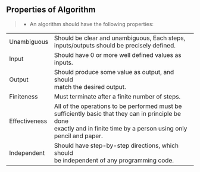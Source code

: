## Properties of Algorithm

> - An algorithm should have the following properties:

|   |   |
| - | - |
| Unambiguous | Should be clear and unambiguous, Each steps, <br /> inputs/outputs should be precisely defined. |
| Input | Should have 0 or more well defined values as inputs. |
| Output | Should produce some value as output, and should <br /> match the desired output. |
| Finiteness | Must terminate after a finite number of steps. |
| Effectiveness | All of the operations to be performed must be <br /> sufficiently basic that they can in principle be done <br /> exactly and in finite time by a person using only <br />  pencil and paper. |
| Independent | Should have step-by-step directions, which should <br /> be independent of any programming code. |
